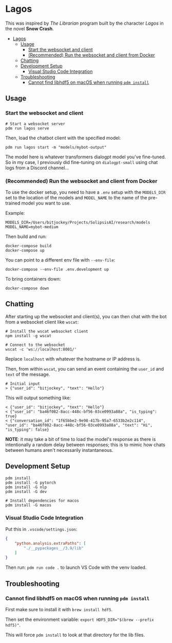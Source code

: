 # Lagos

This was inspired by _The Librarian_ program built by the character _Lagos_ in the novel __Snow Crash__.

- [Lagos](#lagos)
  - [Usage](#usage)
    - [Start the websocket and client](#start-the-websocket-and-client)
    - [(Recommended) Run the websocket and client from Docker](#recommended-run-the-websocket-and-client-from-docker)
  - [Chatting](#chatting)
  - [Development Setup](#development-setup)
    - [Visual Studio Code Integration](#visual-studio-code-integration)
  - [Troubleshooting](#troubleshooting)
    - [Cannot find libhdf5 on macOS when running `pdm install`](#cannot-find-libhdf5-on-macos-when-running-pdm-install)

## Usage

### Start the websocket and client

```
# Start a websocket server
pdm run lagos serve
```

Then, load the chatbot client with the specified model:

```
pdm run lagos start -m "models/mybot-output"
```

The model here is whatever transformers dialogpt model you've fine-tuned. So in my case, I previously did fine-tuning on `dialogpt-small` using chat logs from a Discord channel...

### (Recommended) Run the websocket and client from Docker

To use the docker setup, you need to have a `.env` setup with the `MODELS_DIR` set to the location of the models and `MODEL_NAME` to the name of the pre-trained model you want to use.

Example:

```
MODELS_DIR=/Users/bitjockey/Projects/SolipsisAI/research/models
MODEL_NAME=mybot-medium
```

Then build and run:

```
docker-compose build
docker-compose up
```

You can point to a different env file with `--env-file`:

```
docker-compose --env-file .env.development up
```

To bring containers down:

```
docker-compose down
```

## Chatting

After starting up the websocket and client(s), you can then chat with the bot from a websocket client like `wscat`:

```shell
# Install the wscat websocket client
npm install -g wscat

# Connect to the websocket
wscat -c 'ws://localhost:8001/'
```

Replace `localhost` with whatever the hostname or IP address is.

Then, from within `wscat`, you can send an event containing the `user_id` and `text` of the message.
```shell
# Initial input 
> {"user_id": "bitjockey", "text": "Hello"}
```

This will output something like:
```shell
< {"user_id": "bitjockey", "text": "Hello"}
< {"user_id": "ba46f082-8acc-448c-bf56-03ce0993a88a", "is_typing": true}
< {"conversation_id": "1f65bbe2-9e98-417b-95a7-6533b2e2c114", "user_id": "ba46f082-8acc-448c-bf56-03ce0993a88a", "text": "Hi", "is_typing": false}
```

**NOTE**: it may take a bit of time to load the model's response as there is intentionally a random delay between responses; this is to mimic how chats between humans aren't necessarily instantaneous.


## Development Setup
```shell
pdm install
pdm install -G pytorch
pdm install -G nlp
pdm install -G dev

# Install dependencies for macos
pdm install -G macos
```

### Visual Studio Code Integration

Put this in `.vscode/settings.json`:

```json
{
    "python.analysis.extraPaths": [
        "./__pypackages__/3.9/lib"
    ]
}
```

Then run: `pdm run code .` to launch VS Code with the venv loaded.

## Troubleshooting

### Cannot find libhdf5 on macOS when running `pdm install`

First make sure to install it with `brew install hdf5`.

Then set the environment variable: `export HDF5_DIR="$(brew --prefix hdf5)"`.

This will force `pdm install` to look at that directory for the lib files.
